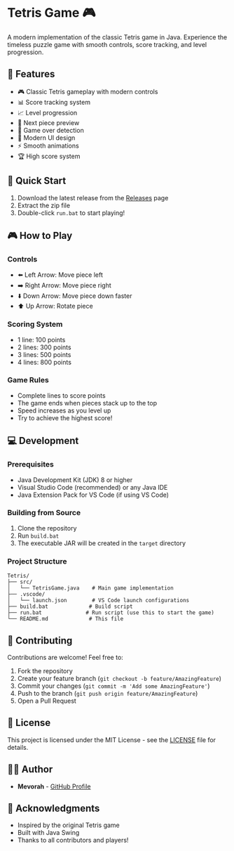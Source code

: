 # Tetris Game 🎮

A modern implementation of the classic Tetris game in Java. Experience the timeless puzzle game with smooth controls, score tracking, and level progression.

## 🎯 Features

- 🎮 Classic Tetris gameplay with modern controls
- 📊 Score tracking system
- 📈 Level progression
- 👀 Next piece preview
- 🎯 Game over detection
- 🎨 Modern UI design
- ⚡ Smooth animations
- 🏆 High score system

## 🚀 Quick Start

1. Download the latest release from the [Releases](https://github.com/mevo0108/Tetris/releases) page
2. Extract the zip file
3. Double-click `run.bat` to start playing!

## 🎮 How to Play

### Controls
- ⬅️ Left Arrow: Move piece left
- ➡️ Right Arrow: Move piece right
- ⬇️ Down Arrow: Move piece down faster
- ⬆️ Up Arrow: Rotate piece

### Scoring System
- 1 line: 100 points
- 2 lines: 300 points
- 3 lines: 500 points
- 4 lines: 800 points

### Game Rules
- Complete lines to score points
- The game ends when pieces stack up to the top
- Speed increases as you level up
- Try to achieve the highest score!

## 💻 Development

### Prerequisites
- Java Development Kit (JDK) 8 or higher
- Visual Studio Code (recommended) or any Java IDE
- Java Extension Pack for VS Code (if using VS Code)

### Building from Source
1. Clone the repository
2. Run `build.bat`
3. The executable JAR will be created in the `target` directory

### Project Structure
```
Tetris/
├── src/
│   └── TetrisGame.java    # Main game implementation
├── .vscode/
│   └── launch.json        # VS Code launch configurations
├── build.bat             # Build script
├── run.bat              # Run script (use this to start the game)
└── README.md             # This file
```

## 🤝 Contributing

Contributions are welcome! Feel free to:
1. Fork the repository
2. Create your feature branch (`git checkout -b feature/AmazingFeature`)
3. Commit your changes (`git commit -m 'Add some AmazingFeature'`)
4. Push to the branch (`git push origin feature/AmazingFeature`)
5. Open a Pull Request

## 📝 License

This project is licensed under the MIT License - see the [LICENSE](LICENSE) file for details.

## 👨‍💻 Author

- **Mevorah** - [GitHub Profile](https://github.com/mevo0108)

## 🙏 Acknowledgments

- Inspired by the original Tetris game
- Built with Java Swing
- Thanks to all contributors and players! 
